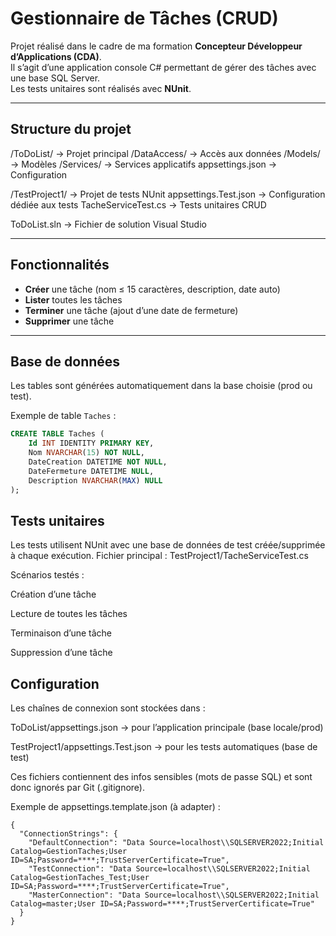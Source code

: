 ﻿# Gestionnaire de Tâches (CRUD)

Projet réalisé dans le cadre de ma formation **Concepteur Développeur d’Applications (CDA)**.  
Il s’agit d’une application console C# permettant de gérer des tâches avec une base SQL Server.  
Les tests unitaires sont réalisés avec **NUnit**.

---

## Structure du projet

/ToDoList/ → Projet principal
/DataAccess/ → Accès aux données 
/Models/ → Modèles
/Services/ → Services applicatifs
appsettings.json → Configuration 

/TestProject1/ → Projet de tests NUnit
appsettings.Test.json → Configuration dédiée aux tests 
TacheServiceTest.cs → Tests unitaires CRUD

ToDoList.sln → Fichier de solution Visual Studio


---

##  Fonctionnalités

-  **Créer** une tâche (nom ≤ 15 caractères, description, date auto)
-  **Lister** toutes les tâches
-  **Terminer** une tâche (ajout d’une date de fermeture)
-  **Supprimer** une tâche

---

##  Base de données

Les tables sont générées automatiquement dans la base choisie (prod ou test).

Exemple de table `Taches` :

```sql
CREATE TABLE Taches (
    Id INT IDENTITY PRIMARY KEY,
    Nom NVARCHAR(15) NOT NULL,
    DateCreation DATETIME NOT NULL,
    DateFermeture DATETIME NULL,
    Description NVARCHAR(MAX) NULL
);
```
## Tests unitaires

Les tests utilisent NUnit avec une base de données de test créée/supprimée à chaque exécution.
Fichier principal : TestProject1/TacheServiceTest.cs

Scénarios testés :

 Création d’une tâche

 Lecture de toutes les tâches

 Terminaison d’une tâche

 Suppression d’une tâche


## Configuration

Les chaînes de connexion sont stockées dans :

ToDoList/appsettings.json → pour l’application principale (base locale/prod)

TestProject1/appsettings.Test.json → pour les tests automatiques (base de test)

Ces fichiers contiennent des infos sensibles (mots de passe SQL) et sont donc ignorés par Git (.gitignore).

Exemple de appsettings.template.json (à adapter) :

```
{
  "ConnectionStrings": {
    "DefaultConnection": "Data Source=localhost\\SQLSERVER2022;Initial Catalog=GestionTaches;User ID=SA;Password=****;TrustServerCertificate=True",
    "TestConnection": "Data Source=localhost\\SQLSERVER2022;Initial Catalog=GestionTaches_Test;User ID=SA;Password=****;TrustServerCertificate=True",
    "MasterConnection": "Data Source=localhost\\SQLSERVER2022;Initial Catalog=master;User ID=SA;Password=****;TrustServerCertificate=True"
  }
} 
```




